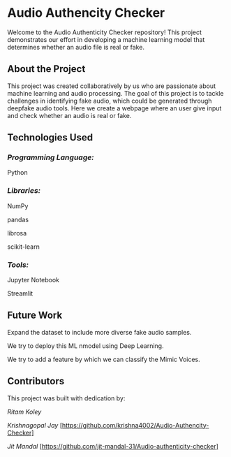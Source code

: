 # Audio Authencity Checker
Welcome to the Audio Authenticity Checker repository! This project demonstrates our effort in developing a machine learning model that determines whether an audio file is real or fake.

## About the Project
This project was created collaboratively by us who are passionate about machine learning and audio processing. The goal of this project is to tackle challenges in identifying fake audio, which could be generated through deepfake audio tools. Here we create a webpage where an user give input and check whether an audio is real or fake.

## Technologies Used
### *Programming Language:*
Python

### *Libraries:*

NumPy

pandas

librosa

scikit-learn

### *Tools:*

Jupyter Notebook 

Streamlit

## Future Work

Expand the dataset to include more diverse fake audio samples.

We try to deploy this ML nmodel using Deep Learning.

We try to add a feature by which we can classify the Mimic Voices.

## Contributors

This project was built with dedication by:

*Ritam Koley*

*Krishnagopal Jay*  [https://github.com/krishna4002/Audio-Authencity-Checker]

*Jit Mandal*   [https://github.com/jit-mandal-31/Audio-authenticity-checker]
